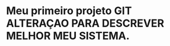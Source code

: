 Meu primeiro projeto GIT
ALTERAÇAO PARA DESCREVER MELHOR MEU SISTEMA.
============================================